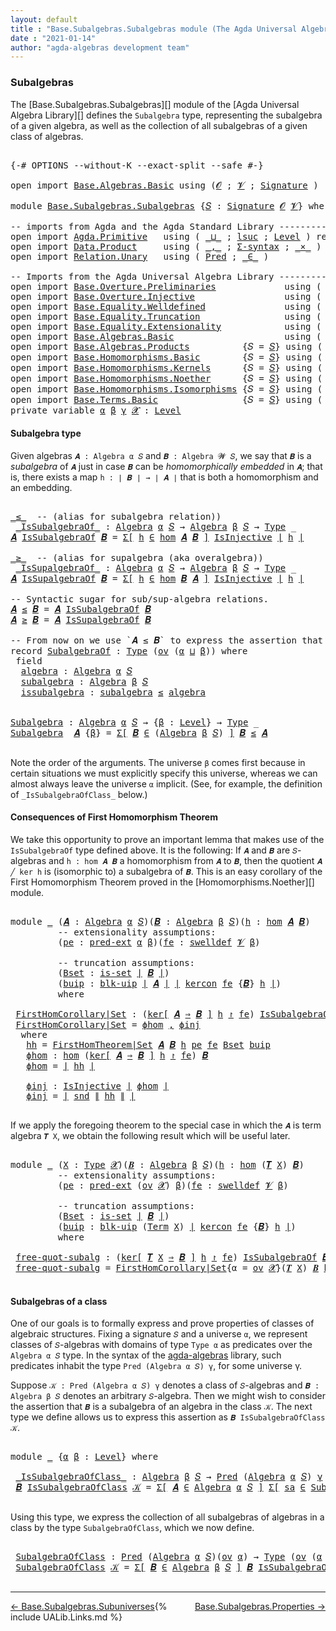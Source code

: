 ```yaml
---
layout: default
title : "Base.Subalgebras.Subalgebras module (The Agda Universal Algebra Library)"
date : "2021-01-14"
author: "agda-algebras development team"
---
```


### <a id="subalgebras">Subalgebras</a>

The [Base.Subalgebras.Subalgebras][] module of the [Agda Universal Algebra Library][] defines the `Subalgebra` type, representing the subalgebra of a given algebra, as well as the collection of all subalgebras of a given class of algebras.

<pre class="Agda">

<a id="466" class="Symbol">{-#</a> <a id="470" class="Keyword">OPTIONS</a> <a id="478" class="Pragma">--without-K</a> <a id="490" class="Pragma">--exact-split</a> <a id="504" class="Pragma">--safe</a> <a id="511" class="Symbol">#-}</a>

<a id="516" class="Keyword">open</a> <a id="521" class="Keyword">import</a> <a id="528" href="Base.Algebras.Basic.html" class="Module">Base.Algebras.Basic</a> <a id="548" class="Keyword">using</a> <a id="554" class="Symbol">(</a><a id="555" href="Base.Algebras.Basic.html#1160" class="Generalizable">𝓞</a> <a id="557" class="Symbol">;</a> <a id="559" href="Base.Algebras.Basic.html#1162" class="Generalizable">𝓥</a> <a id="561" class="Symbol">;</a> <a id="563" href="Base.Algebras.Basic.html#3888" class="Function">Signature</a> <a id="573" class="Symbol">)</a>

<a id="576" class="Keyword">module</a> <a id="583" href="Base.Subalgebras.Subalgebras.html" class="Module">Base.Subalgebras.Subalgebras</a> <a id="612" class="Symbol">{</a><a id="613" href="Base.Subalgebras.Subalgebras.html#613" class="Bound">𝑆</a> <a id="615" class="Symbol">:</a> <a id="617" href="Base.Algebras.Basic.html#3888" class="Function">Signature</a> <a id="627" href="Base.Algebras.Basic.html#1160" class="Generalizable">𝓞</a> <a id="629" href="Base.Algebras.Basic.html#1162" class="Generalizable">𝓥</a><a id="630" class="Symbol">}</a> <a id="632" class="Keyword">where</a>

<a id="639" class="Comment">-- imports from Agda and the Agda Standard Library ------------------------------------</a>
<a id="727" class="Keyword">open</a> <a id="732" class="Keyword">import</a> <a id="739" href="Agda.Primitive.html" class="Module">Agda.Primitive</a>   <a id="756" class="Keyword">using</a> <a id="762" class="Symbol">(</a> <a id="764" href="Agda.Primitive.html#810" class="Primitive Operator">_⊔_</a> <a id="768" class="Symbol">;</a> <a id="770" href="Agda.Primitive.html#780" class="Primitive">lsuc</a> <a id="775" class="Symbol">;</a> <a id="777" href="Agda.Primitive.html#597" class="Postulate">Level</a> <a id="783" class="Symbol">)</a> <a id="785" class="Keyword">renaming</a> <a id="794" class="Symbol">(</a> <a id="796" href="Agda.Primitive.html#326" class="Primitive">Set</a> <a id="800" class="Symbol">to</a> <a id="803" class="Primitive">Type</a> <a id="808" class="Symbol">)</a>
<a id="810" class="Keyword">open</a> <a id="815" class="Keyword">import</a> <a id="822" href="Data.Product.html" class="Module">Data.Product</a>     <a id="839" class="Keyword">using</a> <a id="845" class="Symbol">(</a> <a id="847" href="Agda.Builtin.Sigma.html#236" class="InductiveConstructor Operator">_,_</a> <a id="851" class="Symbol">;</a> <a id="853" href="Data.Product.html#916" class="Function">Σ-syntax</a> <a id="862" class="Symbol">;</a> <a id="864" href="Data.Product.html#1167" class="Function Operator">_×_</a> <a id="868" class="Symbol">)</a> <a id="870" class="Keyword">renaming</a> <a id="879" class="Symbol">(</a> <a id="881" href="Agda.Builtin.Sigma.html#264" class="Field">proj₂</a> <a id="887" class="Symbol">to</a> <a id="890" class="Field">snd</a> <a id="894" class="Symbol">)</a>
<a id="896" class="Keyword">open</a> <a id="901" class="Keyword">import</a> <a id="908" href="Relation.Unary.html" class="Module">Relation.Unary</a>   <a id="925" class="Keyword">using</a> <a id="931" class="Symbol">(</a> <a id="933" href="Relation.Unary.html#1101" class="Function">Pred</a> <a id="938" class="Symbol">;</a> <a id="940" href="Relation.Unary.html#1523" class="Function Operator">_∈_</a> <a id="944" class="Symbol">)</a>

<a id="947" class="Comment">-- Imports from the Agda Universal Algebra Library ------------------------------------</a>
<a id="1035" class="Keyword">open</a> <a id="1040" class="Keyword">import</a> <a id="1047" href="Base.Overture.Preliminaries.html" class="Module">Base.Overture.Preliminaries</a>             <a id="1087" class="Keyword">using</a> <a id="1093" class="Symbol">(</a> <a id="1095" href="Base.Overture.Preliminaries.html#4397" class="Function Operator">∣_∣</a> <a id="1099" class="Symbol">;</a> <a id="1101" href="Base.Overture.Preliminaries.html#4435" class="Function Operator">∥_∥</a> <a id="1105" class="Symbol">)</a>
<a id="1107" class="Keyword">open</a> <a id="1112" class="Keyword">import</a> <a id="1119" href="Base.Overture.Injective.html" class="Module">Base.Overture.Injective</a>                 <a id="1159" class="Keyword">using</a> <a id="1165" class="Symbol">(</a> <a id="1167" href="Base.Overture.Injective.html#1280" class="Function">IsInjective</a> <a id="1179" class="Symbol">)</a>
<a id="1181" class="Keyword">open</a> <a id="1186" class="Keyword">import</a> <a id="1193" href="Base.Equality.Welldefined.html" class="Module">Base.Equality.Welldefined</a>               <a id="1233" class="Keyword">using</a> <a id="1239" class="Symbol">(</a> <a id="1241" href="Base.Equality.Welldefined.html#2671" class="Function">swelldef</a> <a id="1250" class="Symbol">)</a>
<a id="1252" class="Keyword">open</a> <a id="1257" class="Keyword">import</a> <a id="1264" href="Base.Equality.Truncation.html" class="Module">Base.Equality.Truncation</a>                <a id="1304" class="Keyword">using</a> <a id="1310" class="Symbol">(</a> <a id="1312" href="Base.Equality.Truncation.html#6541" class="Function">is-set</a> <a id="1319" class="Symbol">;</a> <a id="1321" href="Base.Equality.Truncation.html#10799" class="Function">blk-uip</a> <a id="1329" class="Symbol">)</a>
<a id="1331" class="Keyword">open</a> <a id="1336" class="Keyword">import</a> <a id="1343" href="Base.Equality.Extensionality.html" class="Module">Base.Equality.Extensionality</a>            <a id="1383" class="Keyword">using</a> <a id="1389" class="Symbol">(</a> <a id="1391" href="Base.Equality.Extensionality.html#3111" class="Function">pred-ext</a> <a id="1400" class="Symbol">)</a>
<a id="1402" class="Keyword">open</a> <a id="1407" class="Keyword">import</a> <a id="1414" href="Base.Algebras.Basic.html" class="Module">Base.Algebras.Basic</a>                     <a id="1454" class="Keyword">using</a> <a id="1460" class="Symbol">(</a> <a id="1462" href="Base.Algebras.Basic.html#6252" class="Function">Algebra</a> <a id="1470" class="Symbol">)</a>
<a id="1472" class="Keyword">open</a> <a id="1477" class="Keyword">import</a> <a id="1484" href="Base.Algebras.Products.html" class="Module">Base.Algebras.Products</a>          <a id="1516" class="Symbol">{</a><a id="1517" class="Argument">𝑆</a> <a id="1519" class="Symbol">=</a> <a id="1521" href="Base.Subalgebras.Subalgebras.html#613" class="Bound">𝑆</a><a id="1522" class="Symbol">}</a> <a id="1524" class="Keyword">using</a> <a id="1530" class="Symbol">(</a> <a id="1532" href="Base.Algebras.Products.html#3165" class="Function">ov</a> <a id="1535" class="Symbol">)</a>
<a id="1537" class="Keyword">open</a> <a id="1542" class="Keyword">import</a> <a id="1549" href="Base.Homomorphisms.Basic.html" class="Module">Base.Homomorphisms.Basic</a>        <a id="1581" class="Symbol">{</a><a id="1582" class="Argument">𝑆</a> <a id="1584" class="Symbol">=</a> <a id="1586" href="Base.Subalgebras.Subalgebras.html#613" class="Bound">𝑆</a><a id="1587" class="Symbol">}</a> <a id="1589" class="Keyword">using</a> <a id="1595" class="Symbol">(</a> <a id="1597" href="Base.Homomorphisms.Basic.html#2682" class="Function">hom</a> <a id="1601" class="Symbol">)</a>
<a id="1603" class="Keyword">open</a> <a id="1608" class="Keyword">import</a> <a id="1615" href="Base.Homomorphisms.Kernels.html" class="Module">Base.Homomorphisms.Kernels</a>      <a id="1647" class="Symbol">{</a><a id="1648" class="Argument">𝑆</a> <a id="1650" class="Symbol">=</a> <a id="1652" href="Base.Subalgebras.Subalgebras.html#613" class="Bound">𝑆</a><a id="1653" class="Symbol">}</a> <a id="1655" class="Keyword">using</a> <a id="1661" class="Symbol">(</a> <a id="1663" href="Base.Homomorphisms.Kernels.html#2677" class="Function">kercon</a> <a id="1670" class="Symbol">;</a> <a id="1672" href="Base.Homomorphisms.Kernels.html#3085" class="Function Operator">ker[_⇒_]_↾_</a> <a id="1684" class="Symbol">)</a>
<a id="1686" class="Keyword">open</a> <a id="1691" class="Keyword">import</a> <a id="1698" href="Base.Homomorphisms.Noether.html" class="Module">Base.Homomorphisms.Noether</a>      <a id="1730" class="Symbol">{</a><a id="1731" class="Argument">𝑆</a> <a id="1733" class="Symbol">=</a> <a id="1735" href="Base.Subalgebras.Subalgebras.html#613" class="Bound">𝑆</a><a id="1736" class="Symbol">}</a> <a id="1738" class="Keyword">using</a> <a id="1744" class="Symbol">(</a> <a id="1746" href="Base.Homomorphisms.Noether.html#4030" class="Function">FirstHomTheorem|Set</a> <a id="1766" class="Symbol">)</a>
<a id="1768" class="Keyword">open</a> <a id="1773" class="Keyword">import</a> <a id="1780" href="Base.Homomorphisms.Isomorphisms.html" class="Module">Base.Homomorphisms.Isomorphisms</a> <a id="1812" class="Symbol">{</a><a id="1813" class="Argument">𝑆</a> <a id="1815" class="Symbol">=</a> <a id="1817" href="Base.Subalgebras.Subalgebras.html#613" class="Bound">𝑆</a><a id="1818" class="Symbol">}</a> <a id="1820" class="Keyword">using</a> <a id="1826" class="Symbol">(</a> <a id="1828" href="Base.Homomorphisms.Isomorphisms.html#2378" class="Record Operator">_≅_</a> <a id="1832" class="Symbol">)</a>
<a id="1834" class="Keyword">open</a> <a id="1839" class="Keyword">import</a> <a id="1846" href="Base.Terms.Basic.html" class="Module">Base.Terms.Basic</a>                <a id="1878" class="Symbol">{</a><a id="1879" class="Argument">𝑆</a> <a id="1881" class="Symbol">=</a> <a id="1883" href="Base.Subalgebras.Subalgebras.html#613" class="Bound">𝑆</a><a id="1884" class="Symbol">}</a> <a id="1886" class="Keyword">using</a> <a id="1892" class="Symbol">(</a> <a id="1894" href="Base.Terms.Basic.html#3304" class="Function">𝑻</a> <a id="1896" class="Symbol">;</a> <a id="1898" href="Base.Terms.Basic.html#2021" class="Datatype">Term</a> <a id="1903" class="Symbol">)</a>
<a id="1905" class="Keyword">private</a> <a id="1913" class="Keyword">variable</a> <a id="1922" href="Base.Subalgebras.Subalgebras.html#1922" class="Generalizable">α</a> <a id="1924" href="Base.Subalgebras.Subalgebras.html#1924" class="Generalizable">β</a> <a id="1926" href="Base.Subalgebras.Subalgebras.html#1926" class="Generalizable">γ</a> <a id="1928" href="Base.Subalgebras.Subalgebras.html#1928" class="Generalizable">𝓧</a> <a id="1930" class="Symbol">:</a> <a id="1932" href="Agda.Primitive.html#597" class="Postulate">Level</a>
</pre>


#### <a id="subalgebra-type">Subalgebra type</a>

Given algebras `𝑨 : Algebra α 𝑆` and `𝑩 : Algebra 𝓦 𝑆`, we say that `𝑩` is a *subalgebra* of `𝑨` just in case `𝑩` can be *homomorphically embedded* in `𝑨`; that is, there exists a map `h : ∣ 𝑩 ∣ → ∣ 𝑨 ∣` that is both a homomorphism and an embedding.

<pre class="Agda">

<a id="_≤_"></a><a id="2266" href="Base.Subalgebras.Subalgebras.html#2266" class="Function Operator">_≤_</a>  <a id="2271" class="Comment">-- (alias for subalgebra relation))</a>
 <a id="_IsSubalgebraOf_"></a><a id="2308" href="Base.Subalgebras.Subalgebras.html#2308" class="Function Operator">_IsSubalgebraOf_</a> <a id="2325" class="Symbol">:</a> <a id="2327" href="Base.Algebras.Basic.html#6252" class="Function">Algebra</a> <a id="2335" href="Base.Subalgebras.Subalgebras.html#1922" class="Generalizable">α</a> <a id="2337" href="Base.Subalgebras.Subalgebras.html#613" class="Bound">𝑆</a> <a id="2339" class="Symbol">→</a> <a id="2341" href="Base.Algebras.Basic.html#6252" class="Function">Algebra</a> <a id="2349" href="Base.Subalgebras.Subalgebras.html#1924" class="Generalizable">β</a> <a id="2351" href="Base.Subalgebras.Subalgebras.html#613" class="Bound">𝑆</a> <a id="2353" class="Symbol">→</a> <a id="2355" href="Base.Subalgebras.Subalgebras.html#803" class="Primitive">Type</a> <a id="2360" class="Symbol">_</a>
<a id="2362" href="Base.Subalgebras.Subalgebras.html#2362" class="Bound">𝑨</a> <a id="2364" href="Base.Subalgebras.Subalgebras.html#2308" class="Function Operator">IsSubalgebraOf</a> <a id="2379" href="Base.Subalgebras.Subalgebras.html#2379" class="Bound">𝑩</a> <a id="2381" class="Symbol">=</a> <a id="2383" href="Data.Product.html#916" class="Function">Σ[</a> <a id="2386" href="Base.Subalgebras.Subalgebras.html#2386" class="Bound">h</a> <a id="2388" href="Data.Product.html#916" class="Function">∈</a> <a id="2390" href="Base.Homomorphisms.Basic.html#2682" class="Function">hom</a> <a id="2394" href="Base.Subalgebras.Subalgebras.html#2362" class="Bound">𝑨</a> <a id="2396" href="Base.Subalgebras.Subalgebras.html#2379" class="Bound">𝑩</a> <a id="2398" href="Data.Product.html#916" class="Function">]</a> <a id="2400" href="Base.Overture.Injective.html#1280" class="Function">IsInjective</a> <a id="2412" href="Base.Overture.Preliminaries.html#4397" class="Function Operator">∣</a> <a id="2414" href="Base.Subalgebras.Subalgebras.html#2386" class="Bound">h</a> <a id="2416" href="Base.Overture.Preliminaries.html#4397" class="Function Operator">∣</a>

<a id="_≥_"></a><a id="2419" href="Base.Subalgebras.Subalgebras.html#2419" class="Function Operator">_≥_</a>  <a id="2424" class="Comment">-- (alias for supalgebra (aka overalgebra))</a>
 <a id="_IsSupalgebraOf_"></a><a id="2469" href="Base.Subalgebras.Subalgebras.html#2469" class="Function Operator">_IsSupalgebraOf_</a> <a id="2486" class="Symbol">:</a> <a id="2488" href="Base.Algebras.Basic.html#6252" class="Function">Algebra</a> <a id="2496" href="Base.Subalgebras.Subalgebras.html#1922" class="Generalizable">α</a> <a id="2498" href="Base.Subalgebras.Subalgebras.html#613" class="Bound">𝑆</a> <a id="2500" class="Symbol">→</a> <a id="2502" href="Base.Algebras.Basic.html#6252" class="Function">Algebra</a> <a id="2510" href="Base.Subalgebras.Subalgebras.html#1924" class="Generalizable">β</a> <a id="2512" href="Base.Subalgebras.Subalgebras.html#613" class="Bound">𝑆</a> <a id="2514" class="Symbol">→</a> <a id="2516" href="Base.Subalgebras.Subalgebras.html#803" class="Primitive">Type</a> <a id="2521" class="Symbol">_</a>
<a id="2523" href="Base.Subalgebras.Subalgebras.html#2523" class="Bound">𝑨</a> <a id="2525" href="Base.Subalgebras.Subalgebras.html#2469" class="Function Operator">IsSupalgebraOf</a> <a id="2540" href="Base.Subalgebras.Subalgebras.html#2540" class="Bound">𝑩</a> <a id="2542" class="Symbol">=</a> <a id="2544" href="Data.Product.html#916" class="Function">Σ[</a> <a id="2547" href="Base.Subalgebras.Subalgebras.html#2547" class="Bound">h</a> <a id="2549" href="Data.Product.html#916" class="Function">∈</a> <a id="2551" href="Base.Homomorphisms.Basic.html#2682" class="Function">hom</a> <a id="2555" href="Base.Subalgebras.Subalgebras.html#2540" class="Bound">𝑩</a> <a id="2557" href="Base.Subalgebras.Subalgebras.html#2523" class="Bound">𝑨</a> <a id="2559" href="Data.Product.html#916" class="Function">]</a> <a id="2561" href="Base.Overture.Injective.html#1280" class="Function">IsInjective</a> <a id="2573" href="Base.Overture.Preliminaries.html#4397" class="Function Operator">∣</a> <a id="2575" href="Base.Subalgebras.Subalgebras.html#2547" class="Bound">h</a> <a id="2577" href="Base.Overture.Preliminaries.html#4397" class="Function Operator">∣</a>

<a id="2580" class="Comment">-- Syntactic sugar for sub/sup-algebra relations.</a>
<a id="2630" href="Base.Subalgebras.Subalgebras.html#2630" class="Bound">𝑨</a> <a id="2632" href="Base.Subalgebras.Subalgebras.html#2266" class="Function Operator">≤</a> <a id="2634" href="Base.Subalgebras.Subalgebras.html#2634" class="Bound">𝑩</a> <a id="2636" class="Symbol">=</a> <a id="2638" href="Base.Subalgebras.Subalgebras.html#2630" class="Bound">𝑨</a> <a id="2640" href="Base.Subalgebras.Subalgebras.html#2308" class="Function Operator">IsSubalgebraOf</a> <a id="2655" href="Base.Subalgebras.Subalgebras.html#2634" class="Bound">𝑩</a>
<a id="2657" href="Base.Subalgebras.Subalgebras.html#2657" class="Bound">𝑨</a> <a id="2659" href="Base.Subalgebras.Subalgebras.html#2419" class="Function Operator">≥</a> <a id="2661" href="Base.Subalgebras.Subalgebras.html#2661" class="Bound">𝑩</a> <a id="2663" class="Symbol">=</a> <a id="2665" href="Base.Subalgebras.Subalgebras.html#2657" class="Bound">𝑨</a> <a id="2667" href="Base.Subalgebras.Subalgebras.html#2469" class="Function Operator">IsSupalgebraOf</a> <a id="2682" href="Base.Subalgebras.Subalgebras.html#2661" class="Bound">𝑩</a>

<a id="2685" class="Comment">-- From now on we use `𝑨 ≤ 𝑩` to express the assertion that `𝑨` is a subalgebra of `𝑩`.</a>
<a id="2773" class="Keyword">record</a> <a id="SubalgebraOf"></a><a id="2780" href="Base.Subalgebras.Subalgebras.html#2780" class="Record">SubalgebraOf</a> <a id="2793" class="Symbol">:</a> <a id="2795" href="Base.Subalgebras.Subalgebras.html#803" class="Primitive">Type</a> <a id="2800" class="Symbol">(</a><a id="2801" href="Base.Algebras.Products.html#3165" class="Function">ov</a> <a id="2804" class="Symbol">(</a><a id="2805" href="Base.Subalgebras.Subalgebras.html#2805" class="Bound">α</a> <a id="2807" href="Agda.Primitive.html#810" class="Primitive Operator">⊔</a> <a id="2809" href="Base.Subalgebras.Subalgebras.html#2809" class="Bound">β</a><a id="2810" class="Symbol">))</a> <a id="2813" class="Keyword">where</a>
 <a id="2820" class="Keyword">field</a>
  <a id="SubalgebraOf.algebra"></a><a id="2828" href="Base.Subalgebras.Subalgebras.html#2828" class="Field">algebra</a> <a id="2836" class="Symbol">:</a> <a id="2838" href="Base.Algebras.Basic.html#6252" class="Function">Algebra</a> <a id="2846" href="Base.Subalgebras.Subalgebras.html#2805" class="Bound">α</a> <a id="2848" href="Base.Subalgebras.Subalgebras.html#613" class="Bound">𝑆</a>
  <a id="SubalgebraOf.subalgebra"></a><a id="2852" href="Base.Subalgebras.Subalgebras.html#2852" class="Field">subalgebra</a> <a id="2863" class="Symbol">:</a> <a id="2865" href="Base.Algebras.Basic.html#6252" class="Function">Algebra</a> <a id="2873" href="Base.Subalgebras.Subalgebras.html#2809" class="Bound">β</a> <a id="2875" href="Base.Subalgebras.Subalgebras.html#613" class="Bound">𝑆</a>
  <a id="SubalgebraOf.issubalgebra"></a><a id="2879" href="Base.Subalgebras.Subalgebras.html#2879" class="Field">issubalgebra</a> <a id="2892" class="Symbol">:</a> <a id="2894" href="Base.Subalgebras.Subalgebras.html#2852" class="Field">subalgebra</a> <a id="2905" href="Base.Subalgebras.Subalgebras.html#2266" class="Function Operator">≤</a> <a id="2907" href="Base.Subalgebras.Subalgebras.html#2828" class="Field">algebra</a>


<a id="Subalgebra"></a><a id="2917" href="Base.Subalgebras.Subalgebras.html#2917" class="Function">Subalgebra</a> <a id="2928" class="Symbol">:</a> <a id="2930" href="Base.Algebras.Basic.html#6252" class="Function">Algebra</a> <a id="2938" href="Base.Subalgebras.Subalgebras.html#1922" class="Generalizable">α</a> <a id="2940" href="Base.Subalgebras.Subalgebras.html#613" class="Bound">𝑆</a> <a id="2942" class="Symbol">→</a> <a id="2944" class="Symbol">{</a><a id="2945" href="Base.Subalgebras.Subalgebras.html#2945" class="Bound">β</a> <a id="2947" class="Symbol">:</a> <a id="2949" href="Agda.Primitive.html#597" class="Postulate">Level</a><a id="2954" class="Symbol">}</a> <a id="2956" class="Symbol">→</a> <a id="2958" href="Base.Subalgebras.Subalgebras.html#803" class="Primitive">Type</a> <a id="2963" class="Symbol">_</a>
<a id="2965" href="Base.Subalgebras.Subalgebras.html#2917" class="Function">Subalgebra</a>  <a id="2977" href="Base.Subalgebras.Subalgebras.html#2977" class="Bound">𝑨</a> <a id="2979" class="Symbol">{</a><a id="2980" href="Base.Subalgebras.Subalgebras.html#2980" class="Bound">β</a><a id="2981" class="Symbol">}</a> <a id="2983" class="Symbol">=</a> <a id="2985" href="Data.Product.html#916" class="Function">Σ[</a> <a id="2988" href="Base.Subalgebras.Subalgebras.html#2988" class="Bound">𝑩</a> <a id="2990" href="Data.Product.html#916" class="Function">∈</a> <a id="2992" class="Symbol">(</a><a id="2993" href="Base.Algebras.Basic.html#6252" class="Function">Algebra</a> <a id="3001" href="Base.Subalgebras.Subalgebras.html#2980" class="Bound">β</a> <a id="3003" href="Base.Subalgebras.Subalgebras.html#613" class="Bound">𝑆</a><a id="3004" class="Symbol">)</a> <a id="3006" href="Data.Product.html#916" class="Function">]</a> <a id="3008" href="Base.Subalgebras.Subalgebras.html#2988" class="Bound">𝑩</a> <a id="3010" href="Base.Subalgebras.Subalgebras.html#2266" class="Function Operator">≤</a> <a id="3012" href="Base.Subalgebras.Subalgebras.html#2977" class="Bound">𝑨</a>

</pre>


Note the order of the arguments.  The universe `β` comes first because in certain situations we must explicitly specify this universe, whereas we can almost always leave the universe `α` implicit. (See, for example, the definition of `_IsSubalgebraOfClass_` below.)


#### <a id="consequences-of-first-homomorphism-theorem">Consequences of First Homomorphism Theorem</a>

We take this opportunity to prove an important lemma that makes use of the `IsSubalgebraOf` type defined above.  It is the following: If `𝑨` and `𝑩` are `𝑆`-algebras and `h : hom 𝑨 𝑩` a homomorphism from `𝑨` to `𝑩`, then the quotient `𝑨 ╱ ker h` is (isomorphic to) a subalgebra of `𝑩`.  This is an easy corollary of the First Homomorphism Theorem proved in the [Homomorphisms.Noether][] module.

<pre class="Agda">

<a id="3810" class="Keyword">module</a> <a id="3817" href="Base.Subalgebras.Subalgebras.html#3817" class="Module">_</a> <a id="3819" class="Symbol">(</a><a id="3820" href="Base.Subalgebras.Subalgebras.html#3820" class="Bound">𝑨</a> <a id="3822" class="Symbol">:</a> <a id="3824" href="Base.Algebras.Basic.html#6252" class="Function">Algebra</a> <a id="3832" href="Base.Subalgebras.Subalgebras.html#1922" class="Generalizable">α</a> <a id="3834" href="Base.Subalgebras.Subalgebras.html#613" class="Bound">𝑆</a><a id="3835" class="Symbol">)(</a><a id="3837" href="Base.Subalgebras.Subalgebras.html#3837" class="Bound">𝑩</a> <a id="3839" class="Symbol">:</a> <a id="3841" href="Base.Algebras.Basic.html#6252" class="Function">Algebra</a> <a id="3849" href="Base.Subalgebras.Subalgebras.html#1924" class="Generalizable">β</a> <a id="3851" href="Base.Subalgebras.Subalgebras.html#613" class="Bound">𝑆</a><a id="3852" class="Symbol">)(</a><a id="3854" href="Base.Subalgebras.Subalgebras.html#3854" class="Bound">h</a> <a id="3856" class="Symbol">:</a> <a id="3858" href="Base.Homomorphisms.Basic.html#2682" class="Function">hom</a> <a id="3862" href="Base.Subalgebras.Subalgebras.html#3820" class="Bound">𝑨</a> <a id="3864" href="Base.Subalgebras.Subalgebras.html#3837" class="Bound">𝑩</a><a id="3865" class="Symbol">)</a>
         <a id="3876" class="Comment">-- extensionality assumptions:</a>
         <a id="3916" class="Symbol">(</a><a id="3917" href="Base.Subalgebras.Subalgebras.html#3917" class="Bound">pe</a> <a id="3920" class="Symbol">:</a> <a id="3922" href="Base.Equality.Extensionality.html#3111" class="Function">pred-ext</a> <a id="3931" href="Base.Subalgebras.Subalgebras.html#1922" class="Generalizable">α</a> <a id="3933" href="Base.Subalgebras.Subalgebras.html#1924" class="Generalizable">β</a><a id="3934" class="Symbol">)(</a><a id="3936" href="Base.Subalgebras.Subalgebras.html#3936" class="Bound">fe</a> <a id="3939" class="Symbol">:</a> <a id="3941" href="Base.Equality.Welldefined.html#2671" class="Function">swelldef</a> <a id="3950" href="Base.Subalgebras.Subalgebras.html#629" class="Bound">𝓥</a> <a id="3952" href="Base.Subalgebras.Subalgebras.html#1924" class="Generalizable">β</a><a id="3953" class="Symbol">)</a>

         <a id="3965" class="Comment">-- truncation assumptions:</a>
         <a id="4001" class="Symbol">(</a><a id="4002" href="Base.Subalgebras.Subalgebras.html#4002" class="Bound">Bset</a> <a id="4007" class="Symbol">:</a> <a id="4009" href="Base.Equality.Truncation.html#6541" class="Function">is-set</a> <a id="4016" href="Base.Overture.Preliminaries.html#4397" class="Function Operator">∣</a> <a id="4018" href="Base.Subalgebras.Subalgebras.html#3837" class="Bound">𝑩</a> <a id="4020" href="Base.Overture.Preliminaries.html#4397" class="Function Operator">∣</a><a id="4021" class="Symbol">)</a>
         <a id="4032" class="Symbol">(</a><a id="4033" href="Base.Subalgebras.Subalgebras.html#4033" class="Bound">buip</a> <a id="4038" class="Symbol">:</a> <a id="4040" href="Base.Equality.Truncation.html#10799" class="Function">blk-uip</a> <a id="4048" href="Base.Overture.Preliminaries.html#4397" class="Function Operator">∣</a> <a id="4050" href="Base.Subalgebras.Subalgebras.html#3820" class="Bound">𝑨</a> <a id="4052" href="Base.Overture.Preliminaries.html#4397" class="Function Operator">∣</a> <a id="4054" href="Base.Overture.Preliminaries.html#4397" class="Function Operator">∣</a> <a id="4056" href="Base.Homomorphisms.Kernels.html#2677" class="Function">kercon</a> <a id="4063" href="Base.Subalgebras.Subalgebras.html#3936" class="Bound">fe</a> <a id="4066" class="Symbol">{</a><a id="4067" href="Base.Subalgebras.Subalgebras.html#3837" class="Bound">𝑩</a><a id="4068" class="Symbol">}</a> <a id="4070" href="Base.Subalgebras.Subalgebras.html#3854" class="Bound">h</a> <a id="4072" href="Base.Overture.Preliminaries.html#4397" class="Function Operator">∣</a><a id="4073" class="Symbol">)</a>
         <a id="4084" class="Keyword">where</a>

 <a id="4092" href="Base.Subalgebras.Subalgebras.html#4092" class="Function">FirstHomCorollary|Set</a> <a id="4114" class="Symbol">:</a> <a id="4116" class="Symbol">(</a><a id="4117" href="Base.Homomorphisms.Kernels.html#3085" class="Function Operator">ker[</a> <a id="4122" href="Base.Subalgebras.Subalgebras.html#3820" class="Bound">𝑨</a> <a id="4124" href="Base.Homomorphisms.Kernels.html#3085" class="Function Operator">⇒</a> <a id="4126" href="Base.Subalgebras.Subalgebras.html#3837" class="Bound">𝑩</a> <a id="4128" href="Base.Homomorphisms.Kernels.html#3085" class="Function Operator">]</a> <a id="4130" href="Base.Subalgebras.Subalgebras.html#3854" class="Bound">h</a> <a id="4132" href="Base.Homomorphisms.Kernels.html#3085" class="Function Operator">↾</a> <a id="4134" href="Base.Subalgebras.Subalgebras.html#3936" class="Bound">fe</a><a id="4136" class="Symbol">)</a> <a id="4138" href="Base.Subalgebras.Subalgebras.html#2308" class="Function Operator">IsSubalgebraOf</a> <a id="4153" href="Base.Subalgebras.Subalgebras.html#3837" class="Bound">𝑩</a>
 <a id="4156" href="Base.Subalgebras.Subalgebras.html#4092" class="Function">FirstHomCorollary|Set</a> <a id="4178" class="Symbol">=</a> <a id="4180" href="Base.Subalgebras.Subalgebras.html#4253" class="Function">ϕhom</a> <a id="4185" href="Agda.Builtin.Sigma.html#236" class="InductiveConstructor Operator">,</a> <a id="4187" href="Base.Subalgebras.Subalgebras.html#4309" class="Function">ϕinj</a>
  <a id="4194" class="Keyword">where</a>
   <a id="4203" href="Base.Subalgebras.Subalgebras.html#4203" class="Function">hh</a> <a id="4206" class="Symbol">=</a> <a id="4208" href="Base.Homomorphisms.Noether.html#4030" class="Function">FirstHomTheorem|Set</a> <a id="4228" href="Base.Subalgebras.Subalgebras.html#3820" class="Bound">𝑨</a> <a id="4230" href="Base.Subalgebras.Subalgebras.html#3837" class="Bound">𝑩</a> <a id="4232" href="Base.Subalgebras.Subalgebras.html#3854" class="Bound">h</a> <a id="4234" href="Base.Subalgebras.Subalgebras.html#3917" class="Bound">pe</a> <a id="4237" href="Base.Subalgebras.Subalgebras.html#3936" class="Bound">fe</a> <a id="4240" href="Base.Subalgebras.Subalgebras.html#4002" class="Bound">Bset</a> <a id="4245" href="Base.Subalgebras.Subalgebras.html#4033" class="Bound">buip</a>
   <a id="4253" href="Base.Subalgebras.Subalgebras.html#4253" class="Function">ϕhom</a> <a id="4258" class="Symbol">:</a> <a id="4260" href="Base.Homomorphisms.Basic.html#2682" class="Function">hom</a> <a id="4264" class="Symbol">(</a><a id="4265" href="Base.Homomorphisms.Kernels.html#3085" class="Function Operator">ker[</a> <a id="4270" href="Base.Subalgebras.Subalgebras.html#3820" class="Bound">𝑨</a> <a id="4272" href="Base.Homomorphisms.Kernels.html#3085" class="Function Operator">⇒</a> <a id="4274" href="Base.Subalgebras.Subalgebras.html#3837" class="Bound">𝑩</a> <a id="4276" href="Base.Homomorphisms.Kernels.html#3085" class="Function Operator">]</a> <a id="4278" href="Base.Subalgebras.Subalgebras.html#3854" class="Bound">h</a> <a id="4280" href="Base.Homomorphisms.Kernels.html#3085" class="Function Operator">↾</a> <a id="4282" href="Base.Subalgebras.Subalgebras.html#3936" class="Bound">fe</a><a id="4284" class="Symbol">)</a> <a id="4286" href="Base.Subalgebras.Subalgebras.html#3837" class="Bound">𝑩</a>
   <a id="4291" href="Base.Subalgebras.Subalgebras.html#4253" class="Function">ϕhom</a> <a id="4296" class="Symbol">=</a> <a id="4298" href="Base.Overture.Preliminaries.html#4397" class="Function Operator">∣</a> <a id="4300" href="Base.Subalgebras.Subalgebras.html#4203" class="Function">hh</a> <a id="4303" href="Base.Overture.Preliminaries.html#4397" class="Function Operator">∣</a>

   <a id="4309" href="Base.Subalgebras.Subalgebras.html#4309" class="Function">ϕinj</a> <a id="4314" class="Symbol">:</a> <a id="4316" href="Base.Overture.Injective.html#1280" class="Function">IsInjective</a> <a id="4328" href="Base.Overture.Preliminaries.html#4397" class="Function Operator">∣</a> <a id="4330" href="Base.Subalgebras.Subalgebras.html#4253" class="Function">ϕhom</a> <a id="4335" href="Base.Overture.Preliminaries.html#4397" class="Function Operator">∣</a>
   <a id="4340" href="Base.Subalgebras.Subalgebras.html#4309" class="Function">ϕinj</a> <a id="4345" class="Symbol">=</a> <a id="4347" href="Base.Overture.Preliminaries.html#4397" class="Function Operator">∣</a> <a id="4349" href="Base.Subalgebras.Subalgebras.html#890" class="Field">snd</a> <a id="4353" href="Base.Overture.Preliminaries.html#4435" class="Function Operator">∥</a> <a id="4355" href="Base.Subalgebras.Subalgebras.html#4203" class="Function">hh</a> <a id="4358" href="Base.Overture.Preliminaries.html#4435" class="Function Operator">∥</a> <a id="4360" href="Base.Overture.Preliminaries.html#4397" class="Function Operator">∣</a>

</pre>

If we apply the foregoing theorem to the special case in which the `𝑨` is term algebra `𝑻 X`, we obtain the following result which will be useful later.

<pre class="Agda">

<a id="4543" class="Keyword">module</a> <a id="4550" href="Base.Subalgebras.Subalgebras.html#4550" class="Module">_</a> <a id="4552" class="Symbol">(</a><a id="4553" href="Base.Subalgebras.Subalgebras.html#4553" class="Bound">X</a> <a id="4555" class="Symbol">:</a> <a id="4557" href="Base.Subalgebras.Subalgebras.html#803" class="Primitive">Type</a> <a id="4562" href="Base.Subalgebras.Subalgebras.html#1928" class="Generalizable">𝓧</a><a id="4563" class="Symbol">)(</a><a id="4565" href="Base.Subalgebras.Subalgebras.html#4565" class="Bound">𝑩</a> <a id="4567" class="Symbol">:</a> <a id="4569" href="Base.Algebras.Basic.html#6252" class="Function">Algebra</a> <a id="4577" href="Base.Subalgebras.Subalgebras.html#1924" class="Generalizable">β</a> <a id="4579" href="Base.Subalgebras.Subalgebras.html#613" class="Bound">𝑆</a><a id="4580" class="Symbol">)(</a><a id="4582" href="Base.Subalgebras.Subalgebras.html#4582" class="Bound">h</a> <a id="4584" class="Symbol">:</a> <a id="4586" href="Base.Homomorphisms.Basic.html#2682" class="Function">hom</a> <a id="4590" class="Symbol">(</a><a id="4591" href="Base.Terms.Basic.html#3304" class="Function">𝑻</a> <a id="4593" href="Base.Subalgebras.Subalgebras.html#4553" class="Bound">X</a><a id="4594" class="Symbol">)</a> <a id="4596" href="Base.Subalgebras.Subalgebras.html#4565" class="Bound">𝑩</a><a id="4597" class="Symbol">)</a>
         <a id="4608" class="Comment">-- extensionality assumptions:</a>
         <a id="4648" class="Symbol">(</a><a id="4649" href="Base.Subalgebras.Subalgebras.html#4649" class="Bound">pe</a> <a id="4652" class="Symbol">:</a> <a id="4654" href="Base.Equality.Extensionality.html#3111" class="Function">pred-ext</a> <a id="4663" class="Symbol">(</a><a id="4664" href="Base.Algebras.Products.html#3165" class="Function">ov</a> <a id="4667" href="Base.Subalgebras.Subalgebras.html#1928" class="Generalizable">𝓧</a><a id="4668" class="Symbol">)</a> <a id="4670" href="Base.Subalgebras.Subalgebras.html#1924" class="Generalizable">β</a><a id="4671" class="Symbol">)(</a><a id="4673" href="Base.Subalgebras.Subalgebras.html#4673" class="Bound">fe</a> <a id="4676" class="Symbol">:</a> <a id="4678" href="Base.Equality.Welldefined.html#2671" class="Function">swelldef</a> <a id="4687" href="Base.Subalgebras.Subalgebras.html#629" class="Bound">𝓥</a> <a id="4689" href="Base.Subalgebras.Subalgebras.html#1924" class="Generalizable">β</a><a id="4690" class="Symbol">)</a>

         <a id="4702" class="Comment">-- truncation assumptions:</a>
         <a id="4738" class="Symbol">(</a><a id="4739" href="Base.Subalgebras.Subalgebras.html#4739" class="Bound">Bset</a> <a id="4744" class="Symbol">:</a> <a id="4746" href="Base.Equality.Truncation.html#6541" class="Function">is-set</a> <a id="4753" href="Base.Overture.Preliminaries.html#4397" class="Function Operator">∣</a> <a id="4755" href="Base.Subalgebras.Subalgebras.html#4565" class="Bound">𝑩</a> <a id="4757" href="Base.Overture.Preliminaries.html#4397" class="Function Operator">∣</a><a id="4758" class="Symbol">)</a>
         <a id="4769" class="Symbol">(</a><a id="4770" href="Base.Subalgebras.Subalgebras.html#4770" class="Bound">buip</a> <a id="4775" class="Symbol">:</a> <a id="4777" href="Base.Equality.Truncation.html#10799" class="Function">blk-uip</a> <a id="4785" class="Symbol">(</a><a id="4786" href="Base.Terms.Basic.html#2021" class="Datatype">Term</a> <a id="4791" href="Base.Subalgebras.Subalgebras.html#4553" class="Bound">X</a><a id="4792" class="Symbol">)</a> <a id="4794" href="Base.Overture.Preliminaries.html#4397" class="Function Operator">∣</a> <a id="4796" href="Base.Homomorphisms.Kernels.html#2677" class="Function">kercon</a> <a id="4803" href="Base.Subalgebras.Subalgebras.html#4673" class="Bound">fe</a> <a id="4806" class="Symbol">{</a><a id="4807" href="Base.Subalgebras.Subalgebras.html#4565" class="Bound">𝑩</a><a id="4808" class="Symbol">}</a> <a id="4810" href="Base.Subalgebras.Subalgebras.html#4582" class="Bound">h</a> <a id="4812" href="Base.Overture.Preliminaries.html#4397" class="Function Operator">∣</a><a id="4813" class="Symbol">)</a>
         <a id="4824" class="Keyword">where</a>

 <a id="4832" href="Base.Subalgebras.Subalgebras.html#4832" class="Function">free-quot-subalg</a> <a id="4849" class="Symbol">:</a> <a id="4851" class="Symbol">(</a><a id="4852" href="Base.Homomorphisms.Kernels.html#3085" class="Function Operator">ker[</a> <a id="4857" href="Base.Terms.Basic.html#3304" class="Function">𝑻</a> <a id="4859" href="Base.Subalgebras.Subalgebras.html#4553" class="Bound">X</a> <a id="4861" href="Base.Homomorphisms.Kernels.html#3085" class="Function Operator">⇒</a> <a id="4863" href="Base.Subalgebras.Subalgebras.html#4565" class="Bound">𝑩</a> <a id="4865" href="Base.Homomorphisms.Kernels.html#3085" class="Function Operator">]</a> <a id="4867" href="Base.Subalgebras.Subalgebras.html#4582" class="Bound">h</a> <a id="4869" href="Base.Homomorphisms.Kernels.html#3085" class="Function Operator">↾</a> <a id="4871" href="Base.Subalgebras.Subalgebras.html#4673" class="Bound">fe</a><a id="4873" class="Symbol">)</a> <a id="4875" href="Base.Subalgebras.Subalgebras.html#2308" class="Function Operator">IsSubalgebraOf</a> <a id="4890" href="Base.Subalgebras.Subalgebras.html#4565" class="Bound">𝑩</a>
 <a id="4893" href="Base.Subalgebras.Subalgebras.html#4832" class="Function">free-quot-subalg</a> <a id="4910" class="Symbol">=</a> <a id="4912" href="Base.Subalgebras.Subalgebras.html#4092" class="Function">FirstHomCorollary|Set</a><a id="4933" class="Symbol">{</a><a id="4934" class="Argument">α</a> <a id="4936" class="Symbol">=</a> <a id="4938" href="Base.Algebras.Products.html#3165" class="Function">ov</a> <a id="4941" href="Base.Subalgebras.Subalgebras.html#4562" class="Bound">𝓧</a><a id="4942" class="Symbol">}(</a><a id="4944" href="Base.Terms.Basic.html#3304" class="Function">𝑻</a> <a id="4946" href="Base.Subalgebras.Subalgebras.html#4553" class="Bound">X</a><a id="4947" class="Symbol">)</a> <a id="4949" href="Base.Subalgebras.Subalgebras.html#4565" class="Bound">𝑩</a> <a id="4951" href="Base.Subalgebras.Subalgebras.html#4582" class="Bound">h</a> <a id="4953" href="Base.Subalgebras.Subalgebras.html#4649" class="Bound">pe</a> <a id="4956" href="Base.Subalgebras.Subalgebras.html#4673" class="Bound">fe</a> <a id="4959" href="Base.Subalgebras.Subalgebras.html#4739" class="Bound">Bset</a> <a id="4964" href="Base.Subalgebras.Subalgebras.html#4770" class="Bound">buip</a>

</pre>

#### <a id="subalgebras-of-a-class">Subalgebras of a class</a>

One of our goals is to formally express and prove properties of classes of algebraic structures.  Fixing a signature `𝑆` and a universe `α`, we represent classes of `𝑆`-algebras with domains of type `Type α` as predicates over the `Algebra α 𝑆` type. In the syntax of the [agda-algebras](https://github.com/ualib/agda-algebras) library, such predicates inhabit the type `Pred (Algebra α 𝑆) γ`, for some universe γ.

Suppose `𝒦 : Pred (Algebra α 𝑆) γ` denotes a class of `𝑆`-algebras and `𝑩 : Algebra β 𝑆` denotes an arbitrary `𝑆`-algebra. Then we might wish to consider the assertion that `𝑩` is a subalgebra of an algebra in the class `𝒦`.  The next type we define allows us to express this assertion as `𝑩 IsSubalgebraOfClass 𝒦`.

<pre class="Agda">

<a id="5793" class="Keyword">module</a> <a id="5800" href="Base.Subalgebras.Subalgebras.html#5800" class="Module">_</a> <a id="5802" class="Symbol">{</a><a id="5803" href="Base.Subalgebras.Subalgebras.html#5803" class="Bound">α</a> <a id="5805" href="Base.Subalgebras.Subalgebras.html#5805" class="Bound">β</a> <a id="5807" class="Symbol">:</a> <a id="5809" href="Agda.Primitive.html#597" class="Postulate">Level</a><a id="5814" class="Symbol">}</a> <a id="5816" class="Keyword">where</a>

 <a id="5824" href="Base.Subalgebras.Subalgebras.html#5824" class="Function Operator">_IsSubalgebraOfClass_</a> <a id="5846" class="Symbol">:</a> <a id="5848" href="Base.Algebras.Basic.html#6252" class="Function">Algebra</a> <a id="5856" href="Base.Subalgebras.Subalgebras.html#5805" class="Bound">β</a> <a id="5858" href="Base.Subalgebras.Subalgebras.html#613" class="Bound">𝑆</a> <a id="5860" class="Symbol">→</a> <a id="5862" href="Relation.Unary.html#1101" class="Function">Pred</a> <a id="5867" class="Symbol">(</a><a id="5868" href="Base.Algebras.Basic.html#6252" class="Function">Algebra</a> <a id="5876" href="Base.Subalgebras.Subalgebras.html#5803" class="Bound">α</a> <a id="5878" href="Base.Subalgebras.Subalgebras.html#613" class="Bound">𝑆</a><a id="5879" class="Symbol">)</a> <a id="5881" href="Base.Subalgebras.Subalgebras.html#1926" class="Generalizable">γ</a> <a id="5883" class="Symbol">→</a> <a id="5885" href="Base.Subalgebras.Subalgebras.html#803" class="Primitive">Type</a> <a id="5890" class="Symbol">(</a><a id="5891" href="Base.Subalgebras.Subalgebras.html#1926" class="Generalizable">γ</a> <a id="5893" href="Agda.Primitive.html#810" class="Primitive Operator">⊔</a> <a id="5895" href="Base.Algebras.Products.html#3165" class="Function">ov</a> <a id="5898" class="Symbol">(</a><a id="5899" href="Base.Subalgebras.Subalgebras.html#5803" class="Bound">α</a> <a id="5901" href="Agda.Primitive.html#810" class="Primitive Operator">⊔</a> <a id="5903" href="Base.Subalgebras.Subalgebras.html#5805" class="Bound">β</a><a id="5904" class="Symbol">))</a>
 <a id="5908" href="Base.Subalgebras.Subalgebras.html#5908" class="Bound">𝑩</a> <a id="5910" href="Base.Subalgebras.Subalgebras.html#5824" class="Function Operator">IsSubalgebraOfClass</a> <a id="5930" href="Base.Subalgebras.Subalgebras.html#5930" class="Bound">𝒦</a> <a id="5932" class="Symbol">=</a> <a id="5934" href="Data.Product.html#916" class="Function">Σ[</a> <a id="5937" href="Base.Subalgebras.Subalgebras.html#5937" class="Bound">𝑨</a> <a id="5939" href="Data.Product.html#916" class="Function">∈</a> <a id="5941" href="Base.Algebras.Basic.html#6252" class="Function">Algebra</a> <a id="5949" href="Base.Subalgebras.Subalgebras.html#5803" class="Bound">α</a> <a id="5951" href="Base.Subalgebras.Subalgebras.html#613" class="Bound">𝑆</a> <a id="5953" href="Data.Product.html#916" class="Function">]</a> <a id="5955" href="Data.Product.html#916" class="Function">Σ[</a> <a id="5958" href="Base.Subalgebras.Subalgebras.html#5958" class="Bound">sa</a> <a id="5961" href="Data.Product.html#916" class="Function">∈</a> <a id="5963" href="Base.Subalgebras.Subalgebras.html#2917" class="Function">Subalgebra</a> <a id="5974" href="Base.Subalgebras.Subalgebras.html#5937" class="Bound">𝑨</a> <a id="5976" class="Symbol">{</a><a id="5977" href="Base.Subalgebras.Subalgebras.html#5805" class="Bound">β</a><a id="5978" class="Symbol">}</a> <a id="5980" href="Data.Product.html#916" class="Function">]</a> <a id="5982" class="Symbol">((</a><a id="5984" href="Base.Subalgebras.Subalgebras.html#5937" class="Bound">𝑨</a> <a id="5986" href="Relation.Unary.html#1523" class="Function Operator">∈</a> <a id="5988" href="Base.Subalgebras.Subalgebras.html#5930" class="Bound">𝒦</a><a id="5989" class="Symbol">)</a> <a id="5991" href="Data.Product.html#1167" class="Function Operator">×</a> <a id="5993" class="Symbol">(</a><a id="5994" href="Base.Subalgebras.Subalgebras.html#5908" class="Bound">𝑩</a> <a id="5996" href="Base.Homomorphisms.Isomorphisms.html#2378" class="Record Operator">≅</a> <a id="5998" href="Base.Overture.Preliminaries.html#4397" class="Function Operator">∣</a> <a id="6000" href="Base.Subalgebras.Subalgebras.html#5958" class="Bound">sa</a> <a id="6003" href="Base.Overture.Preliminaries.html#4397" class="Function Operator">∣</a><a id="6004" class="Symbol">))</a>

</pre>

Using this type, we express the collection of all subalgebras of algebras in a class by the type `SubalgebraOfClass`, which we now define.

<pre class="Agda">

 <a id="6175" href="Base.Subalgebras.Subalgebras.html#6175" class="Function">SubalgebraOfClass</a> <a id="6193" class="Symbol">:</a> <a id="6195" href="Relation.Unary.html#1101" class="Function">Pred</a> <a id="6200" class="Symbol">(</a><a id="6201" href="Base.Algebras.Basic.html#6252" class="Function">Algebra</a> <a id="6209" href="Base.Subalgebras.Subalgebras.html#5803" class="Bound">α</a> <a id="6211" href="Base.Subalgebras.Subalgebras.html#613" class="Bound">𝑆</a><a id="6212" class="Symbol">)(</a><a id="6214" href="Base.Algebras.Products.html#3165" class="Function">ov</a> <a id="6217" href="Base.Subalgebras.Subalgebras.html#5803" class="Bound">α</a><a id="6218" class="Symbol">)</a> <a id="6220" class="Symbol">→</a> <a id="6222" href="Base.Subalgebras.Subalgebras.html#803" class="Primitive">Type</a> <a id="6227" class="Symbol">(</a><a id="6228" href="Base.Algebras.Products.html#3165" class="Function">ov</a> <a id="6231" class="Symbol">(</a><a id="6232" href="Base.Subalgebras.Subalgebras.html#5803" class="Bound">α</a> <a id="6234" href="Agda.Primitive.html#810" class="Primitive Operator">⊔</a> <a id="6236" href="Base.Subalgebras.Subalgebras.html#5805" class="Bound">β</a><a id="6237" class="Symbol">))</a>
 <a id="6241" href="Base.Subalgebras.Subalgebras.html#6175" class="Function">SubalgebraOfClass</a> <a id="6259" href="Base.Subalgebras.Subalgebras.html#6259" class="Bound">𝒦</a> <a id="6261" class="Symbol">=</a> <a id="6263" href="Data.Product.html#916" class="Function">Σ[</a> <a id="6266" href="Base.Subalgebras.Subalgebras.html#6266" class="Bound">𝑩</a> <a id="6268" href="Data.Product.html#916" class="Function">∈</a> <a id="6270" href="Base.Algebras.Basic.html#6252" class="Function">Algebra</a> <a id="6278" href="Base.Subalgebras.Subalgebras.html#5805" class="Bound">β</a> <a id="6280" href="Base.Subalgebras.Subalgebras.html#613" class="Bound">𝑆</a> <a id="6282" href="Data.Product.html#916" class="Function">]</a> <a id="6284" href="Base.Subalgebras.Subalgebras.html#6266" class="Bound">𝑩</a> <a id="6286" href="Base.Subalgebras.Subalgebras.html#5824" class="Function Operator">IsSubalgebraOfClass</a> <a id="6306" href="Base.Subalgebras.Subalgebras.html#6259" class="Bound">𝒦</a>

</pre>

---------------------------------

<span style="float:left;">[← Base.Subalgebras.Subuniverses](Base.Subalgebras.Subuniverses.html)</span>
<span style="float:right;">[Base.Subalgebras.Properties →](Base.Subalgebras.Properties.html)</span>

{% include UALib.Links.md %}
